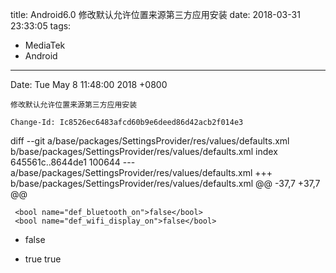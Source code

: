 title: Android6.0 修改默认允许位置来源第三方应用安装
date: 2018-03-31 23:33:05
tags: 
- MediaTek
- Android

---

Date:   Tue May 8 11:48:00 2018 +0800

    修改默认允许位置来源第三方应用安装
    
    Change-Id: Ic8526ec6483afcd60b9e6deed86d42acb2f014e3

diff --git a/base/packages/SettingsProvider/res/values/defaults.xml b/base/packages/SettingsProvider/res/values/defaults.xml
index 645561c..8644de1 100644
--- a/base/packages/SettingsProvider/res/values/defaults.xml
+++ b/base/packages/SettingsProvider/res/values/defaults.xml
@@ -37,7 +37,7 @@

     <bool name="def_bluetooth_on">false</bool>
     <bool name="def_wifi_display_on">false</bool>
-    <bool name="def_install_non_market_apps">false</bool>
+    <bool name="def_install_non_market_apps">true</bool>
     <bool name="def_package_verifier_enable">true</bool>
     <!-- Comma-separated list of location providers.
          Network location is off by default because it requires
